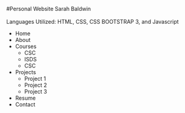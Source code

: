 #Personal Website
Sarah Baldwin<br>
<br>
Languages Utilized: HTML, CSS, CSS BOOTSTRAP 3, and Javascript<br>

* Home<br>
* About<br>
* Courses<br>
	+ CSC<br>
	+ ISDS<br>
	+ CSC<br>
* Projects<br>
	+ Project 1<br>
	+ Project 2<br>
	+ Project 3<br>
* Resume<br>
* Contact<br>
